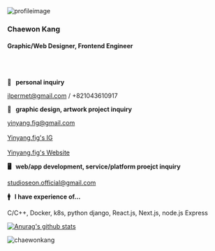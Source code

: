 <img src="https://scontent-gmp1-1.cdninstagram.com/v/t51.2885-15/sh0.08/e35/p640x640/138679787_395530364856857_5736747153916449370_n.jpg?_nc_ht=scontent-gmp1-1.cdninstagram.com&_nc_cat=105&_nc_ohc=ODra3_CeQ-wAX9-2IC8&edm=AP_V10EBAAAA&ccb=7-4&oh=bcf56f981067cc3a76c2a4008a9be9b5&oe=60FD13C5&_nc_sid=4f375e" alt="profileimage" witdh="20vw">

### Chaewon Kang
#### Graphic/Web Designer, Frontend Engineer

<br></br>

**🔐 &nbsp; personal inquiry**

ilpermet@gmail.com / +821043610917

**🎨  &nbsp; graphic design, artwork project inquiry**

yinyang.fig@gmail.com
<br></br> [Yinyang.fig's IG](https://instagram.com/yinyang.fig)
<br></br> [Yinyang.fig's Website](https://yin-yang.work)

**🖥  &nbsp; web/app development, service/platform proejct inquiry** 

studioseon.official@gmail.com

**🚹   &nbsp; I have experience of...**

C/C++, Docker, k8s, python django, React.js, Next.js, node.js Express

[![Anurag's github stats](https://github-readme-stats.vercel.app/api?username=chaewonkang&show_icons=true&theme=vue)](https://github.com/anuraghazra/github-readme-stats)

<p><img align="center" src="https://github-readme-stats.vercel.app/api/top-langs?username=chaewonkang&show_icons=true&locale=en&layout=compact" alt="chaewonkang" /></p>

